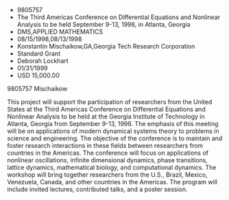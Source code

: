 
* 9805757
* The Third Americas Conference on Differential Equations and Nonlinear Analysis to be held September 9-13, 1998, in Atlanta, Georgia
* DMS,APPLIED MATHEMATICS
* 08/15/1998,08/13/1998
* Konstantin Mischaikow,GA,Georgia Tech Research Corporation
* Standard Grant
* Deborah Lockhart
* 01/31/1999
* USD 15,000.00

9805757 Mischaikow

This project will support the participation of researchers from the United
States at the Third Americas Conference on Differential Equations and Nonlinear
Analysis to be held at the Georgia Institute of Technology in Atlanta, Georgia
from September 9-13, 1998. The emphasis of this meeting will be on applications
of modern dynamical systems theory to problems in science and engineering. The
objective of the conference is to maintain and foster research interactions in
these fields between researchers from countries in the Americas. The conference
will focus on applications of nonlinear oscillations, infinite dimensional
dynamics, phase transitions, lattice dynamics, mathematical biology, and
computational dynamics. The workshop will bring together researchers from the
U.S., Brazil, Mexico, Venezuela, Canada, and other countries in the Americas.
The program will include invited lectures, contributed talks, and a poster
session.
